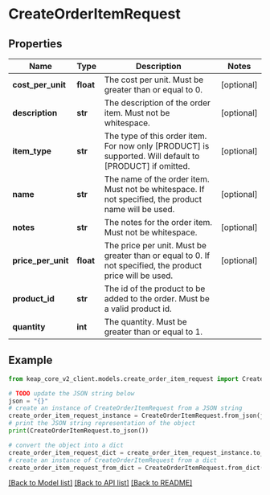 # CreateOrderItemRequest


## Properties

Name | Type | Description | Notes
------------ | ------------- | ------------- | -------------
**cost_per_unit** | **float** | The cost per unit. Must be greater than or equal to 0. | [optional] 
**description** | **str** | The description of the order item. Must not be whitespace. | [optional] 
**item_type** | **str** | The type of this order item. For now only [PRODUCT] is supported. Will default to [PRODUCT] if omitted. | [optional] 
**name** | **str** | The name of the order item. Must not be whitespace. If not specified, the product name will be used. | [optional] 
**notes** | **str** | The notes for the order item. Must not be whitespace. | [optional] 
**price_per_unit** | **float** | The price per unit. Must be greater than or equal to 0. If not specified, the product price will be used. | [optional] 
**product_id** | **str** | The id of the product to be added to the order. Must be a valid product id. | 
**quantity** | **int** | The quantity. Must be greater than or equal to 1. | 

## Example

```python
from keap_core_v2_client.models.create_order_item_request import CreateOrderItemRequest

# TODO update the JSON string below
json = "{}"
# create an instance of CreateOrderItemRequest from a JSON string
create_order_item_request_instance = CreateOrderItemRequest.from_json(json)
# print the JSON string representation of the object
print(CreateOrderItemRequest.to_json())

# convert the object into a dict
create_order_item_request_dict = create_order_item_request_instance.to_dict()
# create an instance of CreateOrderItemRequest from a dict
create_order_item_request_from_dict = CreateOrderItemRequest.from_dict(create_order_item_request_dict)
```
[[Back to Model list]](../README.md#documentation-for-models) [[Back to API list]](../README.md#documentation-for-api-endpoints) [[Back to README]](../README.md)


